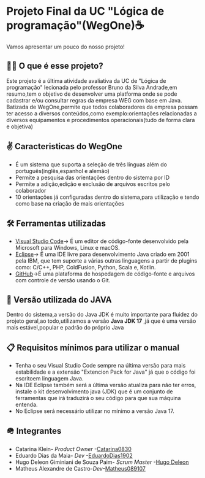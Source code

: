 # Projeto Final da UC "Lógica de programação"(WegOne)☕
Vamos apresentar um pouco do nosso projeto!
## 🤷‍♂️ O que é esse projeto?
Este projeto é a última atividade avaliativa da UC de "Lógica de programação" lecionada pelo professor Bruno da Silva Andrade,em resumo,tem o objetivo de desenvolver uma platforma onde se pode cadastrar e/ou consultar regras da empresa WEG com base em Java.
Batizada de WegOne,permite que todos colaboradores da empresa possam ter acesso a diversos conteúdos,como exemplo:orientações relacionadas a diversos equipamentos e procedimentos operacionais(tudo de forma clara e objetiva)
## ✌️ Caracteristicas do WegOne
* É um sistema que suporta a seleção de três línguas além do português(inglês,espanhol e alemão)
* Permite a pesquisa das orientações dentro do sistema por ID
* Permite a adição,edição e exclusão de arquivos escritos pelo colaborador
* 10 orientações já configuradas dentro do sistema,para utilização e tendo como base na criação de mais orientações
## 🛠️ Ferramentas utilizadas
* [Visual Studio Code](https://code.visualstudio.com/)-> É um editor de código-fonte desenvolvido pela Microsoft para Windows, Linux e macOS.
* [Eclipse](https://eclipseide.org/)-> É uma IDE livre para desenvolvimento Java criado em 2001 pela IBM, que tem suporte a várias outras linguagens a partir de plugins como: C/C++, PHP, ColdFusion, Python, Scala e, Kotlin.
* [GitHub](https://github.com/)->É uma plataforma de hospedagem de código-fonte e arquivos com controle de versão usando o Git.
## 🤖 Versão utilizada do JAVA
Dentro do sistema,a versão do Java JDK é muito importante para fluidez do projeto geral,ao todo,utilizamos a versão **Java JDK 17** ,já que é uma versão mais estável,popular e padrão do próprio Java
## 📋 Requisitos mínimos para utilizar o manual
* Tenha o seu Visual Studio Code sempre na última versão para mais estabilidade e a extensão "Extencion Pack for Java" já que o código foi escritoem  linguagem Java.
* Na IDE Eclipse também será a última versão atualiza para não ter erros, instale o kit desenvolvimento java (JDK) que é um conjunto de ferramentas que irá traduzirá o seu código para que sua máquina entenda.
* No Eclipse será necessário utilizar no mínimo a versão Java 17.
## 🪖 Integrantes
* Catarina Klein- *Product Owner* -[Catarina0830](https://github.com/Catarina0830)
* Eduardo Dias da Maia- *Dev* -[EduardoDias1902](https://github.com/EduardoDias1902)
* Hugo Deleon Giminiani de Souza Paim- *Scrum Master* -[Hugo Deleon](https://github.com/GeminusDeFluminensis)
* Matheus Alexandre de Castro-*Dev*-[Matheus089107](https://github.com/Matheus089107)

